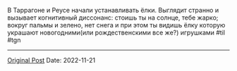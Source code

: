 В Таррагоне и Реусе начали устанавливать ёлки. Выглядит странно и вызывает когнитивный диссонанс: стоишь ты на солнце, тебе жарко; вокруг пальмы и зелено, нет снега и при этом ты видишь ёлку которую украшают новогодними(или рождественскими все же?) игрушками #til #tgn

---
[Original Post](https://t.me/lev2tarragona/614)
Date: 2022-11-21
